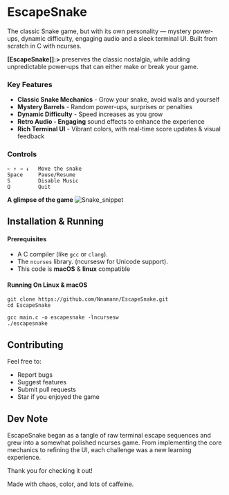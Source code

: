 # EscapeSnake
The classic Snake game, but with its own personality — mystery power-ups, dynamic difficulty, engaging audio and a sleek terminal UI. 
Built from scratch in C with ncurses.

**[EscapeSnake[]:>**  preserves the classic nostalgia, while adding unpredictable power‑ups that can either make or break your game.

### Key Features
+ **Classic Snake Mechanics** - Grow your snake, avoid walls and yourself
+ **Mystery Barrels** - Random power-ups, surprises or penalties
+ **Dynamic Difficulty** - Speed increases as you grow
+ **Retro Audio - Engaging** sound effects to enhance the experience
+ **Rich Terminal UI** - Vibrant colors, with real-time score updates & visual feedback


### Controls
```
← ↑ → ↓   Move the snake  
Space     Pause/Resume  
S         Disable Music  
Q         Quit  
```



**A glimpse of the game**
![Snake_snippet](https://github.com/user-attachments/assets/7ce25f56-516f-4dfc-bef9-ff3f0c867f0a)



## Installation & Running

#### Prerequisites
* A C compiler (like `gcc` or `clang`).
* The `ncurses` library. (ncursesw for Unicode support).
* This code is **macOS** & **linux** compatible
  
#### Running On Linux & macOS
```
git clone https://github.com/Nnamann/EscapeSnake.git
cd EscapeSnake

gcc main.c -o escapesnake -lncursesw
./escapesnake
```

## Contributing
Feel free to:

+ Report bugs
+ Suggest features
+ Submit pull requests
+ Star if you enjoyed the game


## Dev Note

EscapeSnake began as a tangle of raw terminal escape sequences and grew into a somewhat polished ncurses game. From implementing the core mechanics to refining the UI, each challenge was a new learning experience.

Thank you for checking it out!

Made with chaos, color, and lots of caffeine.




